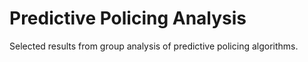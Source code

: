 # Predictive Policing Analysis 
Selected results from group analysis of predictive policing algorithms.
